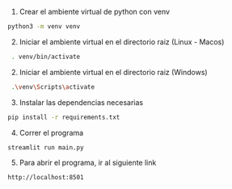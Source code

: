 1. Crear el ambiente virtual de python con venv

```bash
python3 -m venv venv
```

2. Iniciar el ambiente virtual en el directorio raiz (Linux - Macos)

```bash
 . venv/bin/activate
```

2. Iniciar el ambiente virtual en el directorio raiz (Windows)

```bash
 .\venv\Scripts\activate
```

3. Instalar las dependencias necesarias

```bash
pip install -r requirements.txt
```

4. Correr el programa

```bash
streamlit run main.py
```

5. Para abrir el programa, ir al siguiente link

```bash
http://localhost:8501
```
